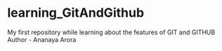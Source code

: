 # learning_GitAndGithub
My first repository while learning about the features of GIT and GITHUB
<br>
Author - Ananaya Arora
